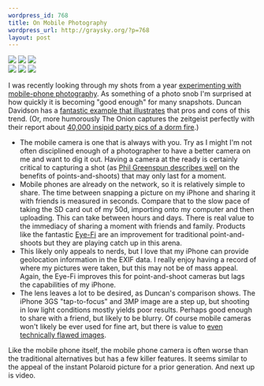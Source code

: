 ```yaml
--- 
wordpress_id: 768
title: On Mobile Photography
wordpress_url: http://graysky.org/?p=768
layout: post
---
```

<div>
<img src="http://farm3.static.flickr.com/2730/4183326245_9ed6daa1c1_m.jpg" /> 
<img src="http://farm3.static.flickr.com/2793/4183261923_bb550354e7_m.jpg" />
<img src="http://farm3.static.flickr.com/2617/4184004802_aa2e8311ac_m.jpg" /> 
</div>

<div style="margin-bottom: 10px">
<img src="http://farm3.static.flickr.com/2588/4175309863_3beb3ebd22_m.jpg" /> 
<img src="http://farm3.static.flickr.com/2661/4184026146_1a585248d6_m.jpg" /> 
<img src="http://farm5.static.flickr.com/4044/4183243049_12cce9fa77_m.jpg" />
</div>

I was recently looking through my shots from a year <a href="http://www.flickr.com/photos/downtree/sets/72157622862986073/">experimenting with mobile-phone photography</a>. As something of a photo snob I'm surprised at how quickly it is becoming "good enough" for many snapshots. Duncan Davidson has a <a href="http://blog.duncandavidson.com/2009/07/sunset-along-interstate-5.html">fantastic example that illustrates</a> that pros and cons of this trend. (Or, more humorously The Onion captures the zeitgeist perfectly with their report about <a href="http://www.theonion.com/content/node/95143">40,000 insipid party pics of a dorm fire</a>.)

<ul>
<li>The mobile camera is one that is always with you. Try as I might I'm not often disciplined enough of a photographer to have a better camera on me and want to dig it out. Having a camera at the ready is certainly critical to capturing a shot (as <a href="http://photo.net/learn/point-and-shoot-tips">Phil Greenspun describes well</a> on the benefits of points-and-shoots) that may only last for a moment.

<li>Mobile phones are already on the network, so it is relatively simple to share. The time between snapping a picture on my iPhone and sharing it with friends is measured in seconds. Compare that to the slow pace of taking the SD card out of my 50d, importing onto my computer and then uploading. This can take between hours and days. There is real value to the immediacy of sharing a moment with friends and family. Products like the fantastic <a href="http://www.eye.fi/">Eye-Fi</a> are an improvement for traditional point-and-shoots but they are playing catch up in this arena. 

<li>This likely only appeals to nerds, but I love that my iPhone can provide geolocation information in the EXIF data. I really enjoy having a record of where my pictures were taken, but this may not be of mass appeal. Again, the Eye-Fi improves this for point-and-shoot cameras but lags the capabilities of my iPhone.

<li>The lens leaves a lot to be desired, as Duncan's comparison shows. The iPhone 3GS "tap-to-focus" and 3MP image are a step up, but shooting in low light conditions mostly yields poor results. Perhaps good enough to share with a friend, but likely to be blurry. Of course mobile cameras won't likely be ever used for fine art, but there is value to <a href="http://twitpic.com/135xa">even technically flawed images</a>.
</ul>

Like the mobile phone itself, the mobile phone camera is often worse than the traditional alternatives but has a few killer features. It seems similar to the appeal of the instant Polaroid picture for a prior generation. And next up is video.
